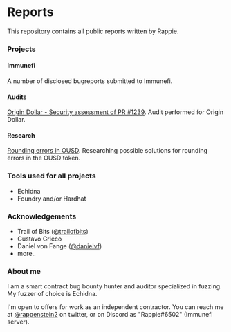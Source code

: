# Reports
This repository contains all public reports written by Rappie.

### Projects
#### Immunefi
A number of disclosed bugreports submitted to Immunefi.

#### Audits
[Origin Dollar - Security assessment of PR #1239](https://github.com/rappie/reports/blob/main/audits/Origin%20Dollar%20-%20Security%20assessment%20of%20PR%20%231239.md). Audit performed for Origin Dollar.

#### Research
[Rounding errors in OUSD](https://github.com/rappie/reports/blob/main/research/Rounding%20errors%20in%20OUSD.md). Researching possible solutions for rounding errors in the OUSD token.

### Tools used for all projects
- Echidna
- Foundry and/or Hardhat

### Acknowledgements
- Trail of Bits ([@trailofbits](https://twitter.com/trailofbits))
- Gustavo Grieco
- Daniel von Fange ([@danielvf](https://twitter.com/danielvf))
- more..

### About me
I am a smart contract bug bounty hunter and auditor specialized in fuzzing. My fuzzer of choice is Echidna.

I'm open to offers for work as an independent contractor. You can reach me at [@rappenstein2](https://twitter.com/rappenstein2) on twitter, or on Discord as "Rappie#6502" (Immunefi server).
